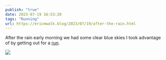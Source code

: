 ```yaml
---
publish: "true"
date: 2023-07-19 16:53:20
tags: "Running"
url: https://ericmwalk.blog/2023/07/19/after-the-rain.html
---
```


After the rain early morning we had some clear blue skies I took advantage of by getting out for a [run](https://strava.com/activities/9481906063).

![](https://ericmwalk.blog/uploads/2023/77ffe7b5fc.jpg)